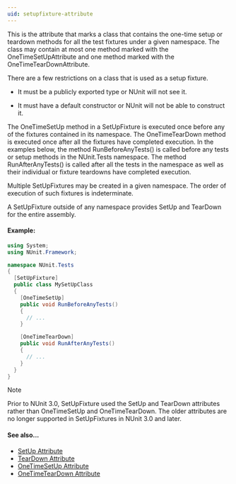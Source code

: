 ```yaml
---
uid: setupfixture-attribute
---
```


This is the attribute that marks a class that contains the one-time
setup or teardown methods for all the test fixtures under a given
namespace. The class may contain at most one method marked with the
OneTimeSetUpAttribute and one method marked with the OneTimeTearDownAttribute.
	
There are a few restrictions on a class that is used as a setup fixture.

 * It must be a publicly exported type or NUnit will not see it.

 * It must have a default constructor or NUnit will not be able to construct it.

The OneTimeSetUp method in a SetUpFixture is executed once before any of the fixtures
contained in its namespace. The OneTimeTearDown method is executed once after all the 
fixtures have completed execution. In the examples below, the method RunBeforeAnyTests()
is called before any tests or setup methods in the NUnit.Tests namespace. The method
RunAfterAnyTests() is called after all the tests in the namespace as well as their
individual or fixture teardowns have completed execution.

Multiple SetUpFixtures may be created in a given namespace. The order of execution
of such fixtures is indeterminate.

A SetUpFixture outside of any namespace provides SetUp and TearDown for the entire assembly.

#### Example:

```csharp
using System;
using NUnit.Framework;

namespace NUnit.Tests
{
  [SetUpFixture]
  public class MySetUpClass
  {
	[OneTimeSetUp]
	public void RunBeforeAnyTests()
	{
	  // ...
	}

	[OneTimeTearDown]
	public void RunAfterAnyTests()
	{
	  // ...
	}
  }
}
```

> [!NOTE]
> Prior to NUnit 3.0, SetUpFixture used the SetUp and TearDown attributes rather than OneTimeSetUp and OneTimeTearDown.
The older attributes are no longer supported in SetUpFixtures in NUnit 3.0 and later.

#### See also...

 * [SetUp Attribute](SetUp.md)
 * [TearDown Attribute](TearDown.md)
 * [OneTimeSetUp Attribute](OneTimeSetUp.md)
 * [OneTimeTearDown Attribute](OneTimeTearDown.md)

